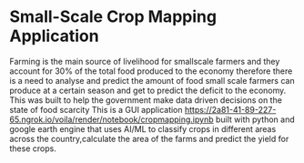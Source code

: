# Small-Scale Crop Mapping Application
Farming is the main source of livelihood for smallscale farmers and they account for 30% of the total food produced to the economy therefore there is a need to analyse and predict the amount of food small scale farmers can produce at a certain season and get to predict the deficit to the economy.
This was built to help the government make data driven decisions on the state of food scarcity 
This is a GUI application https://2a81-41-89-227-65.ngrok.io/voila/render/notebook/cropmapping.ipynb built with python and google earth engine that  uses AI/ML to classify crops in different areas across the country,calculate the area of the farms and  predict the  yield for these crops. 
